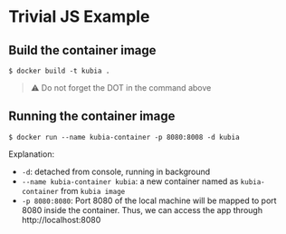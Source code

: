# Trivial JS Example

## Build the container image

	$ docker build -t kubia .

> :warning: Do not forget the DOT in the command above

## Running the container image

	$ docker run --name kubia-container -p 8080:8008 -d kubia

Explanation:
* `-d`: detached from console, running in background
* `--name kubia-container kubia`: a new container named as `kubia-container` from `kubia image`
* `-p 8080:8080`: Port 8080 of the local machine will be mapped to port 8080 inside the container. Thus, we can access the app through http://localhost:8080

